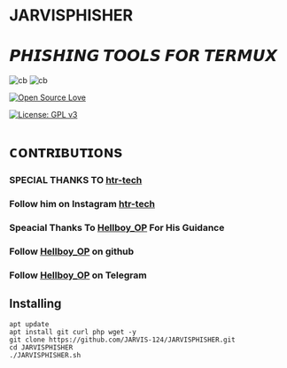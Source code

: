 # JARVISPHISHER

# 𝙋𝙃𝙄𝙎𝙃𝙄𝙉𝙂 𝙏𝙊𝙊𝙇𝙎 𝙁𝙊𝙍 𝙏𝙀𝙍𝙈𝙐𝙓


![cb](https://cdn.discordapp.com/attachments/760031847992000512/773000807875870750/Screenshot_2020-11-03-07-18-55-05_84d3000e3f4017145260f7618db1d683.jpg)
![cb](https://cdn.discordapp.com/attachments/760031847992000512/773000808135393300/Screenshot_2020-11-03-07-18-10-81_84d3000e3f4017145260f7618db1d683.jpg)

[![Open Source Love](https://badges.frapsoft.com/os/v2/open-source-200x33.png?v=103)](https://github.com/ellerbrock/open-source-badges/)

[![License: GPL v3](https://img.shields.io/badge/License-GPL%20v3-blue.svg)](http://www.gnu.org/licenses/gpl-3.0)




# ᴄᴏɴᴛʀɪʙᴜᴛɪᴏɴs

### SPECIAL THANKS TO [htr-tech](https://github.com/htr-tech)
### Follow him on Instagram [htr-tech](https://www.instagram.com/tahmid.rayat)



### Speacial Thanks To [Hellboy_OP](https://t.me/Extremis_OP) For His Guidance
### Follow [Hellboy_OP](https://github.com/Hellboy-Aaryan) on github
### Follow [Hellboy_OP](https://t.me/Extremis_OP) on Telegram

## Installing
```text
apt update
apt install git curl php wget -y
git clone https://github.com/JARVIS-124/JARVISPHISHER.git
cd JARVISPHISHER
./JARVISPHISHER.sh



```
